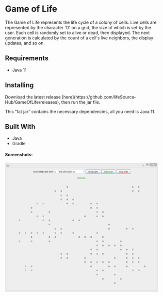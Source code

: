 # Game of Life #
<p>The Game of Life represents the life cycle of a colony of cells. Live cells 
are represented by the character 'O' on a grid, the size of which is set by 
the user. Each cell is randomly set to alive or dead, then displayed. The 
next generation is calculated by the count of a cell's live neighbors, the 
display updates, and so on.</p>

## Requirements ##
* Java 11

## Installing ##
<p>Download the latest release [here](https://github.com/lifeSource-Hub/GameOfLife/releases), then run the jar file.</p>
<p>This "fat jar" contains the necessary dependencies, all you need is Java 11.</p>

## Built With ##
* Java
* Gradle

#### Screenshots: ####

![Screenshot of game](src/main/resources/gameScreenshot.png)
